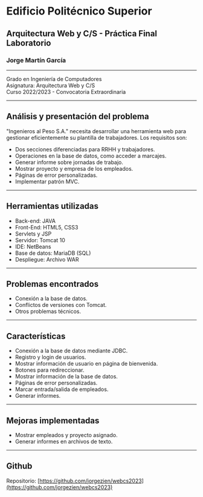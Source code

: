 # Edificio Politécnico Superior

## Arquitectura Web y C/S - Práctica Final Laboratorio

### Jorge Martín García

---

Grado en Ingeniería de Computadores  
Asignatura: Arquitectura Web y C/S  
Curso 2022/2023 - Convocatoria Extraordinaria

---

## Análisis y presentación del problema

"Ingenieros al Peso S.A." necesita desarrollar una herramienta web para gestionar eficientemente su plantilla de trabajadores. Los requisitos son:
- Dos secciones diferenciadas para RRHH y trabajadores.
- Operaciones en la base de datos, como acceder a marcajes.
- Generar informe sobre jornadas de trabajo.
- Mostrar proyecto y empresa de los empleados.
- Páginas de error personalizadas.
- Implementar patrón MVC.

---

## Herramientas utilizadas

- Back-end: JAVA
- Front-End: HTML5, CSS3
- Servlets y JSP
- Servidor: Tomcat 10
- IDE: NetBeans
- Base de datos: MariaDB (SQL)
- Despliegue: Archivo WAR

---

## Problemas encontrados

- Conexión a la base de datos.
- Conflictos de versiones con Tomcat.
- Otros problemas técnicos.

---

## Características

- Conexión a la base de datos mediante JDBC.
- Registro y login de usuarios.
- Mostrar información de usuario en página de bienvenida.
- Botones para redireccionar.
- Mostrar información de la base de datos.
- Páginas de error personalizadas.
- Marcar entrada/salida de empleados.
- Generar informes.

---

## Mejoras implementadas

- Mostrar empleados y proyecto asignado.
- Generar informes en archivos de texto.

---

## Github

Repositorio: [https://github.com/jorgezien/webcs2023](https://github.com/jorgezien/webcs2023)
